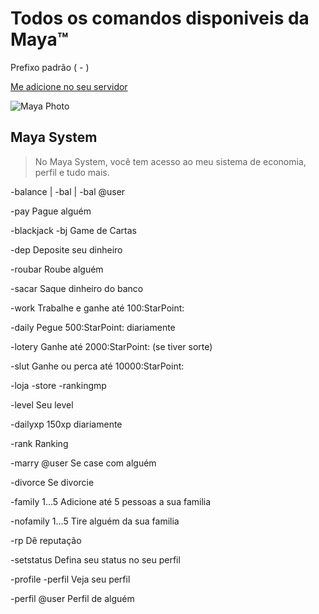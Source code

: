 # Todos os comandos disponiveis da Maya™
Prefixo padrão ( - )

[Me adicione no seu servidor](https://discord.gg/mx8eMx6)

![Maya Photo](https://github.com/rodycouto/MayaCommands/blob/main/Maya%20Picture.png)


## Maya System
> No Maya System, você tem acesso ao meu sistema de economia, perfil e tudo mais.

-balance | -bal | -bal @user

-pay Pague alguém

-blackjack -bj Game de Cartas

-dep Deposite seu dinheiro

-roubar Roube alguém

-sacar Saque dinheiro do banco

-work Trabalhe e ganhe até 100:StarPoint:

-daily Pegue 500:StarPoint: diariamente

-lotery Ganhe até 2000:StarPoint: (se tiver sorte)

-slut Ganhe ou perca até 10000:StarPoint:

-loja -store -rankingmp

-level Seu level

-dailyxp 150xp diariamente

-rank Ranking

-marry @user Se case com alguém

-divorce Se divorcie

-family 1...5 Adicione até 5 pessoas a sua familia

-nofamily 1...5 Tire alguém da sua familia

-rp Dê reputação

-setstatus Defina seu status no seu perfil

-profile -perfil Veja seu perfil

-perfil @user Perfil de alguém

